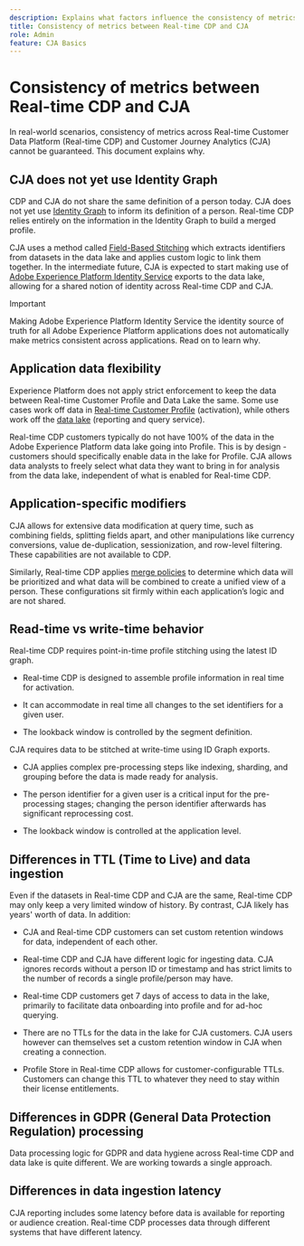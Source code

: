 ```yaml
---
description: Explains what factors influence the consistency of metrics between Real-time Customer Data Platform (Real-time CDP) and CJA.
title: Consistency of metrics between Real-time CDP and CJA
role: Admin
feature: CJA Basics
---
```


# Consistency of metrics between Real-time CDP and CJA

In real-world scenarios, consistency of metrics across Real-time Customer Data Platform (Real-time CDP) and Customer Journey Analytics (CJA) cannot be guaranteed. This document explains why.

## CJA does not yet use Identity Graph

CDP and CJA do not share the same definition of a person today. CJA does not yet use [Identity Graph](https://experienceleague.adobe.com/docs/experience-platform/identity/home.html?lang=en) to inform its definition of a person. Real-time CDP relies entirely on the information in the Identity Graph to build a merged profile.

CJA uses a method called [Field-Based Stitching](/help/connections/cca/overview.md) which extracts identifiers from datasets in the data lake and applies custom logic to link them together. In the intermediate future, CJA is expected to start making use of [Adobe Experience Platform Identity Service](https://experienceleague.adobe.com/docs/experience-platform/identity/home.html?lang=en) exports to the data lake, allowing for a shared notion of identity across Real-time CDP and CJA.

>[!IMPORTANT]
>
>Making Adobe Experience Platform Identity Service the identity source of truth for all Adobe Experience Platform applications does not automatically make metrics consistent across applications. Read on to learn why.

## Application data flexibility

Experience Platform does not apply strict enforcement to keep the data between Real-time Customer Profile and Data Lake the same. Some use cases work off data in [Real-time Customer Profile](https://experienceleague.adobe.com/docs/experience-platform/rtcdp/profile/profile-overview.html?lang=en) (activation), while others work off the [data lake](https://business.adobe.com/blog/basics/data-lake) (reporting and query service).

Real-time CDP customers typically do not have 100% of the data in the Adobe Experience Platform data lake going into Profile. This is by design - customers should specifically enable data in the lake for Profile. CJA allows data analysts to freely select what data they want to bring in for analysis from the data lake, independent of what is enabled for Real-time CDP.

## Application-specific modifiers

CJA allows for extensive data modification at query time, such as combining fields, splitting fields apart, and other manipulations like currency conversions, value de-duplication, sessionization, and row-level filtering. These capabilities are not available to CDP.

Similarly, Real-time CDP applies [merge policies](https://experienceleague.adobe.com/docs/experience-platform/profile/merge-policies/overview.html?lang=en) to determine which data will be prioritized and what data will be combined to create a unified view of a person. These configurations sit firmly within each application’s logic and are not shared.

## Read-time vs write-time behavior

Real-time CDP requires point-in-time profile stitching using the latest ID graph.

* Real-time CDP is designed to assemble profile information in real time for activation.

* It can accommodate in real time all changes to the set identifiers for a given user.

* The lookback window is controlled by the segment definition.

CJA requires data to be stitched at write-time using ID Graph exports.

* CJA applies complex pre-processing steps like indexing, sharding, and grouping before the data is made ready for analysis.

* The person identifier for a given user is a critical input for the pre-processing stages; changing the person identifier afterwards has significant reprocessing cost.

* The lookback window is controlled at the application level.

## Differences in TTL (Time to Live) and data ingestion

Even if the datasets in Real-time CDP and CJA are the same, Real-time CDP may only keep a very limited window of history. By contrast, CJA likely has years' worth of data. In addition:

* CJA and Real-time CDP customers can set custom retention windows for data, independent of each other. 

* Real-time CDP and CJA have different logic for ingesting data. CJA ignores records without a person ID or timestamp and has strict limits to the number of records a single profile/person may have.

* Real-time CDP customers get 7 days of access to data in the lake, primarily to facilitate data onboarding into profile and for ad-hoc querying.

* There are no TTLs for the data in the lake for CJA customers. CJA users however can themselves set a custom retention window in CJA when creating a connection.

* Profile Store in Real-time CDP allows for customer-configurable TTLs. Customers can change this TTL to whatever they need to stay within their license entitlements.

## Differences in GDPR (General Data Protection Regulation) processing

Data processing logic for GDPR and data hygiene across Real-time CDP and data lake is quite different. We are working towards a single approach.

## Differences in data ingestion latency

CJA reporting includes some latency before data is available for reporting or audience creation. Real-time CDP processes data through different systems that have different latency.